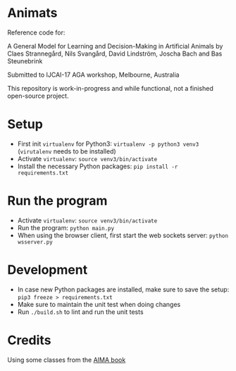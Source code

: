 Animats
=======

Reference code for:

A General Model for Learning and Decision-Making in Artificial Animals by
Claes Strannegård, Nils Svangård, David Lindström, Joscha Bach and Bas Steunebrink

Submitted to IJCAI-17 AGA workshop, Melbourne, Australia

This repository is work-in-progress and while functional, not a finished open-source project.


Setup
=====

* First init `virtualenv` for Python3: `virtualenv -p python3 venv3` (`virutalenv` needs to be installed)
* Activate `virtualenv`: `source venv3/bin/activate`
* Install the necessary Python packages: `pip install -r requirements.txt`


Run the program
==============

* Activate `virtualenv`: `source venv3/bin/activate`
* Run the program: `python main.py`
* When using the browser client, first start the web sockets server: `python wsserver.py`


Development
===========

* In case new Python packages are installed, make sure to save the setup: `pip3 freeze > requirements.txt`
* Make sure to maintain the unit test when doing changes
* Run `./build.sh` to lint and run the unit tests


Credits
=======

Using some classes from the [AIMA book](https://github.com/aimacode/aima-python)
